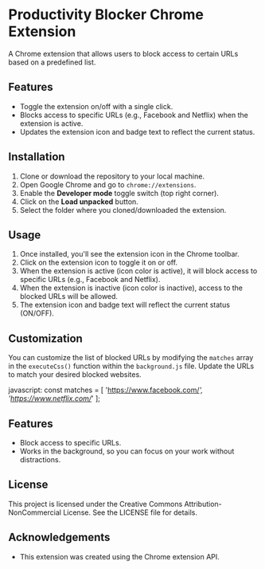 # Productivity Blocker Chrome Extension

A Chrome extension that allows users to block access to certain URLs based on a predefined list.

## Features

- Toggle the extension on/off with a single click.
- Blocks access to specific URLs (e.g., Facebook and Netflix) when the extension is active.
- Updates the extension icon and badge text to reflect the current status.

## Installation

1. Clone or download the repository to your local machine.
2. Open Google Chrome and go to `chrome://extensions`.
3. Enable the **Developer mode** toggle switch (top right corner).
4. Click on the **Load unpacked** button.
5. Select the folder where you cloned/downloaded the extension.

## Usage

1. Once installed, you'll see the extension icon in the Chrome toolbar.
2. Click on the extension icon to toggle it on or off.
3. When the extension is active (icon color is active), it will block access to specific URLs (e.g., Facebook and Netflix).
4. When the extension is inactive (icon color is inactive), access to the blocked URLs will be allowed.
5. The extension icon and badge text will reflect the current status (ON/OFF).

## Customization

You can customize the list of blocked URLs by modifying the `matches` array in the `executeCss()` function within the `background.js` file. Update the URLs to match your desired blocked websites.

javascript:
const matches = [
  'https://www.facebook.com/*',
  'https://www.netflix.com/*'
];

## Features

- Block access to specific URLs.
- Works in the background, so you can focus on your work without distractions.

## License

This project is licensed under the Creative Commons Attribution-NonCommercial License. See the LICENSE file for details.

## Acknowledgements

- This extension was created using the Chrome extension API.
